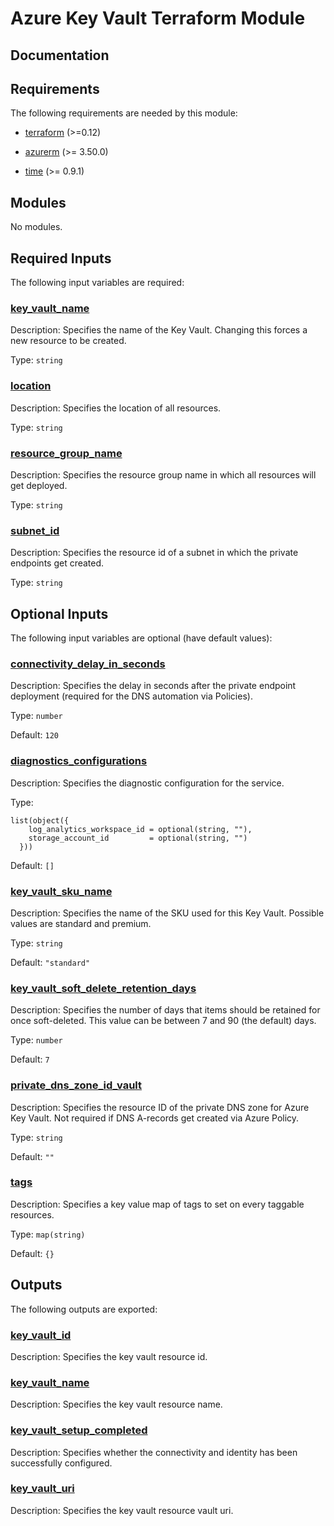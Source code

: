 <!-- BEGIN_TF_DOCS -->
# Azure Key Vault Terraform Module

## Documentation
<!-- markdownlint-disable MD033 -->

## Requirements

The following requirements are needed by this module:

- <a name="requirement_terraform"></a> [terraform](#requirement\_terraform) (>=0.12)

- <a name="requirement_azurerm"></a> [azurerm](#requirement\_azurerm) (>= 3.50.0)

- <a name="requirement_time"></a> [time](#requirement\_time) (>= 0.9.1)

## Modules

No modules.

<!-- markdownlint-disable MD013 -->
<!-- markdownlint-disable MD034 -->
## Required Inputs

The following input variables are required:

### <a name="input_key_vault_name"></a> [key\_vault\_name](#input\_key\_vault\_name)

Description: Specifies the name of the Key Vault. Changing this forces a new resource to be created.

Type: `string`

### <a name="input_location"></a> [location](#input\_location)

Description: Specifies the location of all resources.

Type: `string`

### <a name="input_resource_group_name"></a> [resource\_group\_name](#input\_resource\_group\_name)

Description: Specifies the resource group name in which all resources will get deployed.

Type: `string`

### <a name="input_subnet_id"></a> [subnet\_id](#input\_subnet\_id)

Description: Specifies the resource id of a subnet in which the private endpoints get created.

Type: `string`

## Optional Inputs

The following input variables are optional (have default values):

### <a name="input_connectivity_delay_in_seconds"></a> [connectivity\_delay\_in\_seconds](#input\_connectivity\_delay\_in\_seconds)

Description: Specifies the delay in seconds after the private endpoint deployment (required for the DNS automation via Policies).

Type: `number`

Default: `120`

### <a name="input_diagnostics_configurations"></a> [diagnostics\_configurations](#input\_diagnostics\_configurations)

Description: Specifies the diagnostic configuration for the service.

Type:

```hcl
list(object({
    log_analytics_workspace_id = optional(string, ""),
    storage_account_id         = optional(string, "")
  }))
```

Default: `[]`

### <a name="input_key_vault_sku_name"></a> [key\_vault\_sku\_name](#input\_key\_vault\_sku\_name)

Description: Specifies the name of the SKU used for this Key Vault. Possible values are standard and premium.

Type: `string`

Default: `"standard"`

### <a name="input_key_vault_soft_delete_retention_days"></a> [key\_vault\_soft\_delete\_retention\_days](#input\_key\_vault\_soft\_delete\_retention\_days)

Description: Specifies the number of days that items should be retained for once soft-deleted. This value can be between 7 and 90 (the default) days.

Type: `number`

Default: `7`

### <a name="input_private_dns_zone_id_vault"></a> [private\_dns\_zone\_id\_vault](#input\_private\_dns\_zone\_id\_vault)

Description: Specifies the resource ID of the private DNS zone for Azure Key Vault. Not required if DNS A-records get created via Azure Policy.

Type: `string`

Default: `""`

### <a name="input_tags"></a> [tags](#input\_tags)

Description: Specifies a key value map of tags to set on every taggable resources.

Type: `map(string)`

Default: `{}`

## Outputs

The following outputs are exported:

### <a name="output_key_vault_id"></a> [key\_vault\_id](#output\_key\_vault\_id)

Description: Specifies the key vault resource id.

### <a name="output_key_vault_name"></a> [key\_vault\_name](#output\_key\_vault\_name)

Description: Specifies the key vault resource name.

### <a name="output_key_vault_setup_completed"></a> [key\_vault\_setup\_completed](#output\_key\_vault\_setup\_completed)

Description: Specifies whether the connectivity and identity has been successfully configured.

### <a name="output_key_vault_uri"></a> [key\_vault\_uri](#output\_key\_vault\_uri)

Description: Specifies the key vault resource vault uri.

<!-- markdownlint-enable -->

<!-- END_TF_DOCS -->